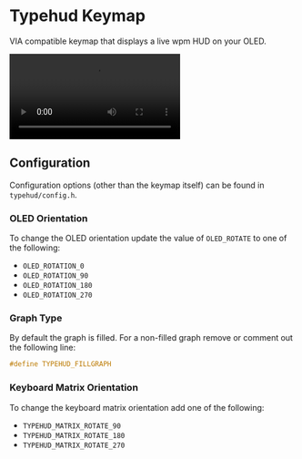 # Typehud Keymap

VIA compatible keymap that displays a live wpm HUD on your OLED.

![typehud_preview](https://user-images.githubusercontent.com/2514771/166529374-96213d53-aa7e-40fe-830b-2fea86deade1.mov)

## Configuration

Configuration options (other than the keymap itself) can be found in `typehud/config.h`.

### OLED Orientation

To change the OLED orientation update the value of `OLED_ROTATE` to one of the following:

-   `OLED_ROTATION_0`
-   `OLED_ROTATION_90`
-   `OLED_ROTATION_180`
-   `OLED_ROTATION_270`

### Graph Type

By default the graph is filled. For a non-filled graph remove or comment out the following line:

```c
#define TYPEHUD_FILLGRAPH
```

### Keyboard Matrix Orientation

To change the keyboard matrix orientation add one of the following:

-   `TYPEHUD_MATRIX_ROTATE_90`
-   `TYPEHUD_MATRIX_ROTATE_180`
-   `TYPEHUD_MATRIX_ROTATE_270`
